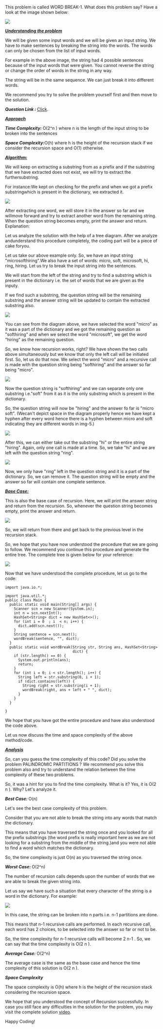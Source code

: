This problem is called WORD BREAK-1. What does this problem say? Have a look at the image shown below:

<img src="https://pepvids.sgp1.cdn.digitaloceanspaces.com/articles/word-break-1/word_break_1_1.png">

<i style="text-decoration:underline"><b>Understanding the problem </b></i>

We will be given some input words and we will be given an input string. We have to make sentences by breaking the string into the words. The words can only be chosen from the list of input words. 

For example in the above image, the string had 4 possible sentences because of the input words that were given. You cannot reverse the string or change the order of words in the string in any way. 

The string will be in the same sequence. We can just break it into different words. 

We recommend you try to solve the problem yourself first and then move to the solution.

<i><b>Question Link : </b></i>[Click](https://www.pepcoding.com/resources/data-structures-and-algorithms-in-java-levelup/recursion-and-backtracking/wordbreak1official/ojquestion).

<i style="text-decoration:underline"><b>Approach </b></i>

<i><b>Time Complexity: </b></i>O(2^n ) where n is the length of the input string to be broken into the sentences

<i><b>Space Complexity:</b></i>O(h) where h is the height of the recursion stack if we consider the recursion space and O(1) otherwise.

<i style="text-decoration:underline"><b>Algorithm: </b></i>

We will keep on extracting a substring from as a prefix and if the substring that we have extracted does not exist, we will try to extract the furthersubstring. 

For instance:We kept on checking for the prefix and when we got a prefix substringwhich is present in the dictionary, we extracted it.

<img src="https://pepvids.sgp1.cdn.digitaloceanspaces.com/articles/word-break-1/word_break_1_2.png">

After extracting one word, we will store it in the answer so far and we willmove forward and try to extract another word from the remaining string.
When the question string becomes empty, print the answer and return.
Explanation:

Let us analyze the solution with the help of a tree diagram. After we analyze andunderstand this procedure completely, the coding part will be a piece of cake foryou.

Let us take our above example only. So, we have an input string "microsofthiring".We also have a set of words: micro, soft, microsoft, hi, ring, hiring. Let us try to break the input string into the sentences.

We will start from the left of the string and try to find a substring which is present in the dictionary i.e. the set of words that we are given as the inputy. 

If we find such a substring, the question string will be the remaining substring and the answer string will be updated to contain the extracted substring also.

<img src="https://pepvids.sgp1.cdn.digitaloceanspaces.com/articles/word-break-1/word_break_1_3.png">

You can see from the diagram above, we have selected the word "micro" as it was a part of the dictionary and we got the remaining question as "softhiring" and when we select the word "microsoft", we get the word "hiring" as the remaining question.

So, we know how recursion works, right? We have shown the two calls above simultaneously but we know that only the left call will be initiated first. So, let us do that now. We select the word "micro" and a recursive call is made with the question string being "softhiring" and the answer so far being "micro".

<img src="https://pepvids.sgp1.cdn.digitaloceanspaces.com/articles/word-break-1/word_break_1_4.png">

Now the question string is "softhiring" and we can separate only one substring i.e."soft" from it as it is the only substring which is present in the dictionary. 

So, the question string will now be "hiring" and the answer fo far is "micro soft". (Wecan't depict space in the diagram properly hence we have kept a hyphen after every word hence there is a hyphen between micro and soft indicating they are different words in img-5.)

<img src="https://pepvids.sgp1.cdn.digitaloceanspaces.com/articles/word-break-1/word_break_1_5.png">

After this, we can either take out the substring "hi" or the entire string "hiring". Again, only one call is made at a time. So, we take "hi" and we are left with the question string "ring".

<img src="https://pepvids.sgp1.cdn.digitaloceanspaces.com/articles/word-break-1/word_break_1_6.png">

Now, we only have "ring" left in the question string and it is a part of the dictionary. So, we can remove it. The question string will be empty and the answer so far will contain one complete sentence.

<i style="text-decoration:underline"><b>Base Case: </b></i>

This is also the base case of recursion. Here, we will print the answer string and return from the recursion. So, whenever the question string becomes empty, print the answer and return.

<img src="https://pepvids.sgp1.cdn.digitaloceanspaces.com/articles/word-break-1/word_break_1_7.png">

So, we will return from there and get back to the previous level in the recursion stack. 

So, we hope that you have now understood the procedure that we are going to follow. We recommend you continue this procedure and generate the entire tree. The complete tree is given below for your reference:

<img src="https://pepvids.sgp1.cdn.digitaloceanspaces.com/articles/word-break-1/word_break_1_8.png">

Now that we have understood the complete procedure, let us go to the code:

```
import java.io.*;

import java.util.*;
public class Main {
  public static void main(String[] args) {
    Scanner scn = new Scanner(System.in);
    int n = scn.nextInt();
    HashSet<String> dict = new HashSet<>();
    for (int i = 0  ; i  < n; i++) {
      dict.add(scn.next());
    }
    String sentence = scn.next();
    wordBreak(sentence, "", dict);
  }
  public static void wordBreak(String str, String ans, HashSet<String>
                               dict) {
    if (str.length() == 0) {
      System.out.println(ans);
      return;
    }
    for (int i = 0; i < str.length(); i++) {
      String left = str.substring(0, i + 1);
      if (dict.contains(left)) {
        String right = str.substring(i + 1);
        wordBreak(right, ans + left + " ", dict);
      }
    }
  }

}
```

We hope that you have got the entire procedure and have also understood the code above. 

Let us now discuss the time and space complexity of the above method/code.

<i style="text-decoration:underline"><b>Analysis </b></i>

So, can you guess the time complexity of this code? Did you solve the problem PALINDROMIC PARTITIONS ? We recommend you solve this problem also and try to understand the relation between the time complexity of these two problems. 

So, it was a hint for you to find the time complexity. What is it? Yes, it is O(2 n ). Why? Let's analyze it.

<i><b>Best Case: </b></i>O(n)

Let's see the best case complexity of this problem. 

Consider that you are not able to break the string into any words that match the dictionary. 

This means that you have traversed the string once and you looked for all the prefix substrings (the word prefix is really important here as we are not looking for a substring from the middle of the string.)and you were not able to find a word which matches the dictionary. 

So, the time complexity is just O(n) as you traversed the string once.

<i><b>Worst Case: </b></i>O(2^n)

The number of recursion calls depends upon the number of words that we are able to break the given string into. 

Let us say we have such a situation that every character of the string is a word in the dictionary. For example:

<img src="https://pepvids.sgp1.cdn.digitaloceanspaces.com/articles/word-break-1/word_break_1_9.png">

In this case, the string can be broken into n parts i.e. n-1 partitions are done. 

This means that n-1 recursive calls are performed. In each recursive call, each word has 2 choices, to be selected into the answer so far or not to be. 

So, the time complexity for n-1 recursive calls will become 2 n-1 . So, we can say that the time complexity is O(2 n ).

<i><b>Average Case: </b></i>O(2^n)

The average case is the same as the base case and hence the time complexity of this solution is O(2 n ).

<i><b>Space Complexity </b></i>

The space complexity is O(h) where h is the height of the recursion stack considering the recursion space. 

We hope that you understood the concept of Recursion successfully. In case you still face any difficulties in the solution for the problem, you may visit the complete solution [video](https://youtu.be/LmHWIsBQBU4).

Happy Coding!